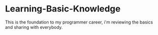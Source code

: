 # Learning-Basic-Knowledge
This is the foundation to my programmer career, i'm reviewing the basics and sharing with everybody.
